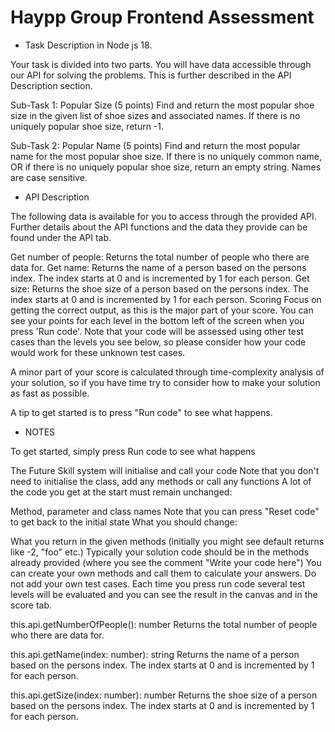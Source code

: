# Haypp Group Frontend Assessment

- Task Description in Node js 18.

Your task is divided into two parts. You will have data accessible through our API for solving the problems. This is further described in the API Description section.

Sub-Task 1: Popular Size (5 points)
Find and return the most popular shoe size in the given list of shoe sizes and associated names. If there is no uniquely popular shoe size, return -1.

Sub-Task 2: Popular Name (5 points)
Find and return the most popular name for the most popular shoe size. If there is no uniquely common name, OR if there is no uniquely popular shoe size, return an empty string. Names are case sensitive.

- API Description

The following data is available for you to access through the provided API. Further details about the API functions and the data they provide can be found under the API tab.

Get number of people: Returns the total number of people who there are data for.
Get name: Returns the name of a person based on the persons index. The index starts at 0 and is incremented by 1 for each person.
Get size: Returns the shoe size of a person based on the persons index. The index starts at 0 and is incremented by 1 for each person.
Scoring
Focus on getting the correct output, as this is the major part of your score. You can see your points for each level in the bottom left of the screen when you press 'Run code'. Note that your code will be assessed using other test cases than the levels you see below, so please consider how your code would work for these unknown test cases.

A minor part of your score is calculated through time-complexity analysis of your solution, so if you have time try to consider how to make your solution as fast as possible.

A tip to get started is to press "Run code" to see what happens.

- NOTES

To get started, simply press Run code to see what happens

The Future Skill system will initialise and call your code
Note that you don't need to initialise the class, add any methods or call any functions
A lot of the code you get at the start must remain unchanged:

Method, parameter and class names
Note that you can press "Reset code" to get back to the initial state
What you should change:

What you return in the given methods (initially you might see default returns like -2, "foo" etc.)
Typically your solution code should be in the methods already provided (where you see the comment "Write your code here")
You can create your own methods and call them to calculate your answers.
Do not add your own test cases. Each time you press run code several test levels will be evaluated and you can see the result in the canvas and in the score tab.

this.api.getNumberOfPeople(): number
Returns the total number of people who there are data for.

this.api.getName(index: number): string
Returns the name of a person based on the persons index. The index starts at 0 and is incremented by 1 for each person.

this.api.getSize(index: number): number
Returns the shoe size of a person based on the persons index. The index starts at 0 and is incremented by 1 for each person.
